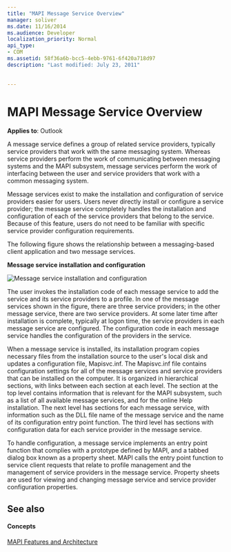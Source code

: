 ```yaml
---
title: "MAPI Message Service Overview"
manager: soliver
ms.date: 11/16/2014
ms.audience: Developer
localization_priority: Normal
api_type:
- COM
ms.assetid: 58f36a6b-bcc5-4ebb-9761-6f420a718d97
description: "Last modified: July 23, 2011"
 
 
---
```


# MAPI Message Service Overview

  
  
**Applies to**: Outlook 
  
A message service defines a group of related service providers, typically service providers that work with the same messaging system. Whereas service providers perform the work of communicating between messaging systems and the MAPI subsystem, message services perform the work of interfacing between the user and service providers that work with a common messaging system.  
  
Message services exist to make the installation and configuration of service providers easier for users. Users never directly install or configure a service provider; the message service completely handles the installation and configuration of each of the service providers that belong to the service. Because of this feature, users do not need to be familiar with specific service provider configuration requirements. 
  
The following figure shows the relationship between a messaging-based client application and two message services.
  
 **Message service installation and configuration**
  
![Message service installation and configuration](media/amapi_44.gif)
  
The user invokes the installation code of each message service to add the service and its service providers to a profile. In one of the message services shown in the figure, there are three service providers; in the other message service, there are two service providers. At some later time after installation is complete, typically at logon time, the service providers in each message service are configured. The configuration code in each message service handles the configuration of the providers in the service.
  
When a message service is installed, its installation program copies necessary files from the installation source to the user's local disk and updates a configuration file, Mapisvc.inf. The Mapisvc.inf file contains configuration settings for all of the message services and service providers that can be installed on the computer. It is organized in hierarchical sections, with links between each section at each level. The section at the top level contains information that is relevant for the MAPI subsystem, such as a list of all available message services, and for the online Help installation. The next level has sections for each message service, with information such as the DLL file name of the message service and the name of its configuration entry point function. The third level has sections with configuration data for each service provider in the message service. 
  
To handle configuration, a message service implements an entry point function that complies with a prototype defined by MAPI, and a tabbed dialog box known as a property sheet. MAPI calls the entry point function to service client requests that relate to profile management and the management of service providers in the message service. Property sheets are used for viewing and changing message service and service provider configuration properties. 
  
## See also

#### Concepts

[MAPI Features and Architecture](mapi-features-and-architecture.md)

